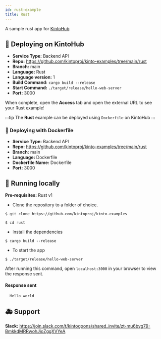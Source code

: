 ```yaml
---
id: rust-example
title: Rust
---
```


A sample rust app for [KintoHub](https://kintohub.com)

## :rocket: Deploying on KintoHub

- **Service Type:** Backend API
- **Repo:** https://github.com/kintoproj/kinto-examples/tree/main/rust
- **Branch:** main
- **Language:** Rust
- **Language version:** 1
- **Build Command:** `cargo build --release`
- **Start Command:** `./target/release/hello-web-server`
- **Port:** 3000

When complete, open the **Access** tab and open the external URL to see your Rust example!

:::tip
The **Rust** example can be deployed using `Dockerfile` on KintoHub
:::

### :dolphin: Deploying with Dockerfile

- **Service Type:** Backend API
- **Repo:** https://github.com/kintoproj/kinto-examples/tree/main/rust
- **Branch:** main
- **Language:** Dockerfile
- **Dockerfile Name:** Dockerfile
- **Port:** 3000

## :hammer: Running locally

**Pre-requisites:** Rust v1

- Clone the repository to a folder of choice.

```
$ git clone https://github.com/kintoproj/kinto-examples

$ cd rust
```

- Install the dependencies

```
$ cargo build --release
```

- To start the app

```
$ ./target/release/hello-web-server
```

After running this command, open `localhost:3000` in your browser to view the response sent.

#### Response sent

```
  Hello world
```

## :ambulance: Support

**Slack:** https://join.slack.com/t/kintogoons/shared_invite/zt-mu6bvg79-BmkkdMRRwohJioZggXVYeA
